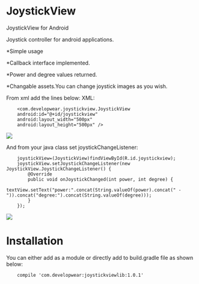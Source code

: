 # JoystickView
JoystickView for Android

Joystick controller for android applications.

*Simple usage

*Callback interface implemented.

*Power and degree values returned.

*Changable assets.You can change joystick images as you wish.


From xml add the lines below:
XML:

        <com.developwear.joystickview.JoystickView
        android:id="@+id/joystickview"
        android:layout_width="500px"
        android:layout_height="500px" />

![](https://github.com/clkasd/JoystickView/blob/master/readmeImages/Image_1447056442984.png)

And from your java class set joystickChangeListener:

        joystickView=(JoystickView)findViewById(R.id.joystickview);
        joystickView.setJoystickChangeListener(new JoystickView.JoystickChangeListener() {
            @Override
            public void onJoystickChanged(int power, int degree) {
                textView.setText("power:".concat(String.valueOf(power).concat(" - ")).concat("degree:").concat(String.valueOf(degree)));
            }
        });

![](https://github.com/clkasd/JoystickView/blob/master/readmeImages/2015-11-09%2008.04.34.png)

# Installation
You can either add as a module or directly add to build.gradle file as shown below:

        compile 'com.developwear:joystickviewlib:1.0.1'

